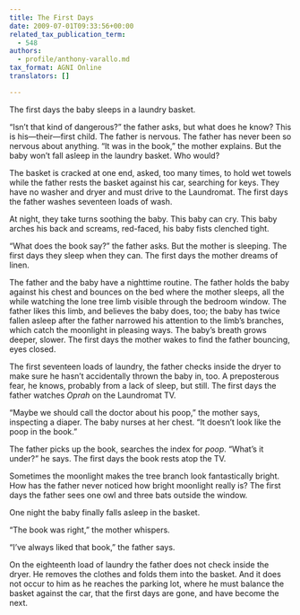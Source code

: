 ```yaml
---
title: The First Days
date: 2009-07-01T09:33:56+00:00
related_tax_publication_term:
  - 548
authors:
  - profile/anthony-varallo.md
tax_format: AGNI Online
translators: []

---
```

The first days the baby sleeps in a laundry basket.

“Isn’t that kind of dangerous?” the father asks, but what does he know? This is his—their—first child. The father is nervous. The father has never been so nervous about anything. “It was in the book,” the mother explains. But the baby won’t fall asleep in the laundry basket. Who would?

The basket is cracked at one end, asked, too many times, to hold wet towels while the father rests the basket against his car, searching for keys. They have no washer and dryer and must drive to the Laundromat. The first days the father washes seventeen loads of wash.

At night, they take turns soothing the baby. This baby can cry. This baby arches his back and screams, red-faced, his baby fists clenched tight.

“What does the book say?” the father asks. But the mother is sleeping. The first days they sleep when they can. The first days the mother dreams of linen.

The father and the baby have a nighttime routine. The father holds the baby against his chest and bounces on the bed where the mother sleeps, all the while watching the lone tree limb visible through the bedroom window. The father likes this limb, and believes the baby does, too; the baby has twice fallen asleep after the father narrowed his attention to the limb’s branches, which catch the moonlight in pleasing ways. The baby’s breath grows deeper, slower. The first days the mother wakes to find the father bouncing, eyes closed.

The first seventeen loads of laundry, the father checks inside the dryer to make sure he hasn’t accidentally thrown the baby in, too. A preposterous fear, he knows, probably from a lack of sleep, but still. The first days the father watches _Oprah_ on the Laundromat TV.

“Maybe we should call the doctor about his poop,” the mother says, inspecting a diaper. The baby nurses at her chest. “It doesn’t look like the poop in the book.”

The father picks up the book, searches the index for _poop_. “What’s it under?” he says. The first days the book rests atop the TV.

Sometimes the moonlight makes the tree branch look fantastically bright. How has the father never noticed how bright moonlight really is? The first days the father sees one owl and three bats outside the window.

One night the baby finally falls asleep in the basket.

“The book was right,” the mother whispers.

“I’ve always liked that book,” the father says.

On the eighteenth load of laundry the father does not check inside the dryer. He removes the clothes and folds them into the basket. And it does not occur to him as he reaches the parking lot, where he must balance the basket against the car, that the first days are gone, and have become the next.